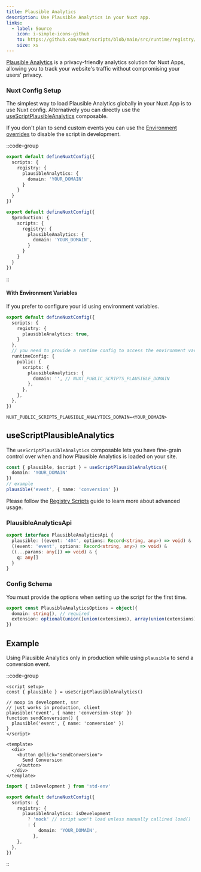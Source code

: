 ```yaml
---
title: Plausible Analytics
description: Use Plausible Analytics in your Nuxt app.
links:
  - label: Source
    icon: i-simple-icons-github
    to: https://github.com/nuxt/scripts/blob/main/src/runtime/registry/plausible-analytics.ts
    size: xs
---
```


[Plausible Analytics](https://plausible.io/) is a privacy-friendly analytics solution for Nuxt Apps, allowing you to track your website's traffic without compromising your users' privacy.

### Nuxt Config Setup

The simplest way to load Plausible Analytics globally in your Nuxt App is to use Nuxt config. Alternatively you can directly
use the [useScriptPlausibleAnalytics](#useScriptPlausibleAnalytics) composable.

If you don't plan to send custom events you can use the [Environment overrides](https://nuxt.com/docs/getting-started/configuration#environment-overrides) to
disable the script in development.

::code-group

```ts [Always enabled]
export default defineNuxtConfig({
  scripts: {
    registry: {
      plausibleAnalytics: {
        domain: 'YOUR_DOMAIN'
      }
    }
  }
})
```

```ts [Production only]
export default defineNuxtConfig({
  $production: {
    scripts: {
      registry: {
        plausibleAnalytics: {
          domain: 'YOUR_DOMAIN',
        }
      }
    }
  }
})
```

::

#### With Environment Variables

If you prefer to configure your id using environment variables.

```ts [nuxt.config.ts]
export default defineNuxtConfig({
  scripts: {
    registry: {
      plausibleAnalytics: true,
    }
  },
  // you need to provide a runtime config to access the environment variables
  runtimeConfig: {
    public: {
      scripts: {
        plausibleAnalytics: {
          domain: '', // NUXT_PUBLIC_SCRIPTS_PLAUSIBLE_DOMAIN
        },
      },
    },
  },
})
```

```text [.env]
NUXT_PUBLIC_SCRIPTS_PLAUSIBLE_ANALYTICS_DOMAIN=<YOUR_DOMAIN>
```

## useScriptPlausibleAnalytics

The `useScriptPlausibleAnalytics` composable lets you have fine-grain control over when and how Plausible Analytics is loaded on your site.

```ts
const { plausible, $script } = useScriptPlausibleAnalytics({
  domain: 'YOUR_DOMAIN'
})
// example
plausible('event', { name: 'conversion' })
```

Please follow the [Registry Scripts](/docs/guides/registry-scripts) guide to learn more about advanced usage.

### PlausibleAnalyticsApi

```ts
export interface PlausibleAnalyticsApi {
  plausible: ((event: '404', options: Record<string, any>) => void) &
  ((event: 'event', options: Record<string, any>) => void) &
  ((...params: any[]) => void) & {
    q: any[]
  }
}
```

### Config Schema

You must provide the options when setting up the script for the first time.

```ts
export const PlausibleAnalyticsOptions = object({
  domain: string(), // required
  extension: optional(union([union(extensions), array(union(extensions))])),
})
```

## Example

Using Plausible Analytics only in production while using `plausible` to send a conversion event.

::code-group

```vue [ConversionButton.vue]
<script setup>
const { plausible } = useScriptPlausibleAnalytics()

// noop in development, ssr
// just works in production, client
plausible('event', { name: 'conversion-step' })
function sendConversion() {
  plausible('event', { name: 'conversion' })
}
</script>

<template>
  <div>
    <button @click="sendConversion">
      Send Conversion
    </button>
  </div>
</template>
```

```ts [nuxt.config.ts Mock development]
import { isDevelopment } from 'std-env'

export default defineNuxtConfig({
  scripts: {
    registry: {
      plausibleAnalytics: isDevelopment
        ? 'mock' // script won't load unless manually callined load()
        : {
            domain: 'YOUR_DOMAIN',
          },
    },
  },
})
```

::
